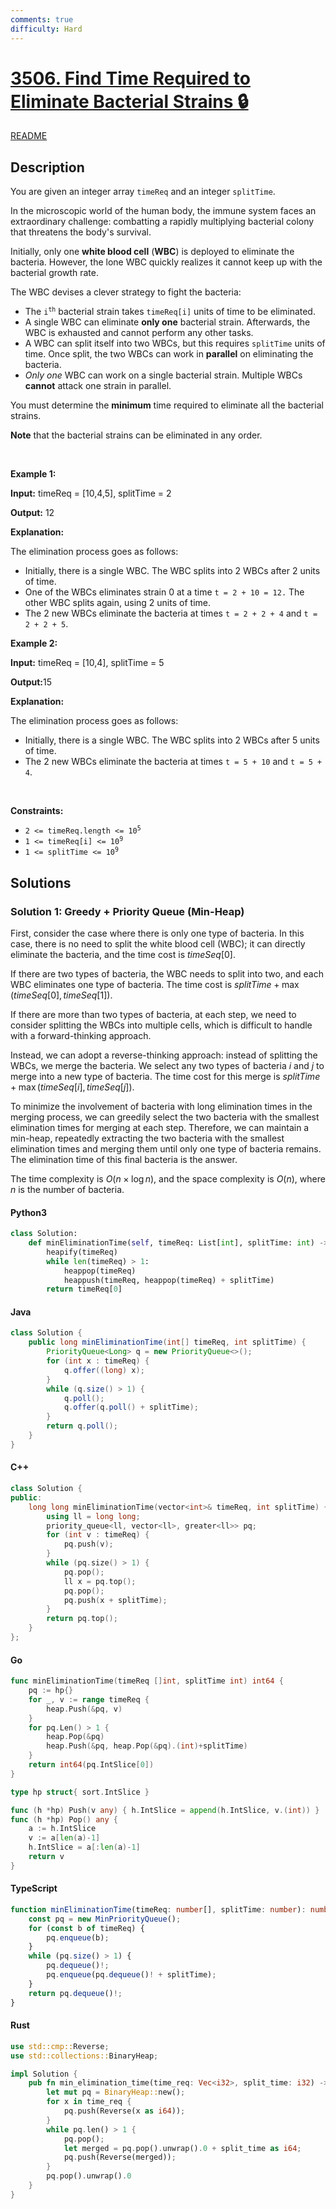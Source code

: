 ```yaml
---
comments: true
difficulty: Hard
---
```


<!-- problem:start -->

# [3506. Find Time Required to Eliminate Bacterial Strains 🔒](https://leetcode.com/problems/find-time-required-to-eliminate-bacterial-strains)

[README](/solution/3500-3599/3506.Find%20Time%20Required%20to%20Eliminate%20Bacterial%20Strains/README.md)

## Description

<!-- description:start -->

<p>You are given an integer array <code>timeReq</code> and an integer <code>splitTime</code>.</p>

<p>In the microscopic world of the human body, the immune system faces an extraordinary challenge: combatting a rapidly multiplying bacterial colony that threatens the body&#39;s survival.</p>

<p>Initially, only one <strong>white blood cell</strong> (<strong>WBC</strong>) is deployed to eliminate the bacteria. However, the lone WBC quickly realizes it cannot keep up with the bacterial growth rate.</p>

<p>The WBC devises a clever strategy to fight the bacteria:</p>

<ul>
	<li>The <code>i<sup>th</sup></code> bacterial strain takes <code>timeReq[i]</code> units of time to be eliminated.</li>
	<li>A single WBC can eliminate <strong>only one</strong> bacterial strain. Afterwards, the WBC is exhausted and cannot perform any other tasks.</li>
	<li>A WBC can split itself into two WBCs, but this requires <code>splitTime</code> units of time. Once split, the two WBCs can work in <strong>parallel</strong> on eliminating the bacteria.</li>
	<li><em>Only one</em> WBC can work on a single bacterial strain. Multiple WBCs <strong>cannot</strong> attack one strain in parallel.</li>
</ul>

<p>You must determine the <strong>minimum</strong> time required to eliminate all the bacterial strains.</p>

<p><strong>Note</strong> that the bacterial strains can be eliminated in any order.</p>

<p>&nbsp;</p>
<p><strong class="example">Example 1:</strong></p>

<div class="example-block">
<p><strong>Input:</strong> <span class="example-io">timeReq = [10,4,5], splitTime = 2</span></p>

<p><strong>Output:</strong> <span class="example-io">12</span></p>

<p><strong>Explanation:</strong></p>

<p>The elimination process goes as follows:</p>

<ul>
	<li>Initially, there is a single WBC. The WBC splits into 2 WBCs after 2 units of time.</li>
	<li>One of the WBCs eliminates strain 0 at a time <code>t = 2 + 10 = 12.</code> The other WBC splits again, using 2 units of time.</li>
	<li>The 2 new WBCs eliminate the bacteria at times <code>t = 2 + 2 + 4</code> and <code>t = 2 + 2 + 5</code>.</li>
</ul>
</div>

<p><strong class="example">Example 2:</strong></p>

<div class="example-block">
<p><strong>Input:</strong> <span class="example-io">timeReq = [10,4], splitTime = 5</span></p>

<p><strong>Output:</strong>15</p>

<p><strong>Explanation:</strong></p>

<p>The elimination process goes as follows:</p>

<ul>
	<li>Initially, there is a single WBC. The WBC splits into 2 WBCs after 5 units of time.</li>
	<li>The 2 new WBCs eliminate the bacteria at times <code>t = 5 + 10</code> and <code>t = 5 + 4</code>.</li>
</ul>
</div>

<p>&nbsp;</p>
<p><strong>Constraints:</strong></p>

<ul>
	<li><code>2 &lt;= timeReq.length &lt;= 10<sup>5</sup></code></li>
	<li><code>1 &lt;= timeReq[i] &lt;= 10<sup>9</sup></code></li>
	<li><code>1 &lt;= splitTime &lt;= 10<sup>9</sup></code></li>
</ul>

<!-- description:end -->

## Solutions

<!-- solution:start -->

### Solution 1: Greedy + Priority Queue (Min-Heap)

First, consider the case where there is only one type of bacteria. In this case, there is no need to split the white blood cell (WBC); it can directly eliminate the bacteria, and the time cost is $\textit{timeSeq}[0]$.

If there are two types of bacteria, the WBC needs to split into two, and each WBC eliminates one type of bacteria. The time cost is $\textit{splitTime} + \max(\textit{timeSeq}[0], \textit{timeSeq}[1])$.

If there are more than two types of bacteria, at each step, we need to consider splitting the WBCs into multiple cells, which is difficult to handle with a forward-thinking approach.

Instead, we can adopt a reverse-thinking approach: instead of splitting the WBCs, we merge the bacteria. We select any two types of bacteria $i$ and $j$ to merge into a new type of bacteria. The time cost for this merge is $\textit{splitTime} + \max(\textit{timeSeq}[i], \textit{timeSeq}[j])$.

To minimize the involvement of bacteria with long elimination times in the merging process, we can greedily select the two bacteria with the smallest elimination times for merging at each step. Therefore, we can maintain a min-heap, repeatedly extracting the two bacteria with the smallest elimination times and merging them until only one type of bacteria remains. The elimination time of this final bacteria is the answer.

The time complexity is $O(n \times \log n)$, and the space complexity is $O(n)$, where $n$ is the number of bacteria.

<!-- tabs:start -->

#### Python3

```python
class Solution:
    def minEliminationTime(self, timeReq: List[int], splitTime: int) -> int:
        heapify(timeReq)
        while len(timeReq) > 1:
            heappop(timeReq)
            heappush(timeReq, heappop(timeReq) + splitTime)
        return timeReq[0]
```

#### Java

```java
class Solution {
    public long minEliminationTime(int[] timeReq, int splitTime) {
        PriorityQueue<Long> q = new PriorityQueue<>();
        for (int x : timeReq) {
            q.offer((long) x);
        }
        while (q.size() > 1) {
            q.poll();
            q.offer(q.poll() + splitTime);
        }
        return q.poll();
    }
}
```

#### C++

```cpp
class Solution {
public:
    long long minEliminationTime(vector<int>& timeReq, int splitTime) {
        using ll = long long;
        priority_queue<ll, vector<ll>, greater<ll>> pq;
        for (int v : timeReq) {
            pq.push(v);
        }
        while (pq.size() > 1) {
            pq.pop();
            ll x = pq.top();
            pq.pop();
            pq.push(x + splitTime);
        }
        return pq.top();
    }
};
```

#### Go

```go
func minEliminationTime(timeReq []int, splitTime int) int64 {
	pq := hp{}
	for _, v := range timeReq {
		heap.Push(&pq, v)
	}
	for pq.Len() > 1 {
		heap.Pop(&pq)
		heap.Push(&pq, heap.Pop(&pq).(int)+splitTime)
	}
	return int64(pq.IntSlice[0])
}

type hp struct{ sort.IntSlice }

func (h *hp) Push(v any) { h.IntSlice = append(h.IntSlice, v.(int)) }
func (h *hp) Pop() any {
	a := h.IntSlice
	v := a[len(a)-1]
	h.IntSlice = a[:len(a)-1]
	return v
}
```

#### TypeScript

```ts
function minEliminationTime(timeReq: number[], splitTime: number): number {
    const pq = new MinPriorityQueue();
    for (const b of timeReq) {
        pq.enqueue(b);
    }
    while (pq.size() > 1) {
        pq.dequeue()!;
        pq.enqueue(pq.dequeue()! + splitTime);
    }
    return pq.dequeue()!;
}
```

#### Rust

```rust
use std::cmp::Reverse;
use std::collections::BinaryHeap;

impl Solution {
    pub fn min_elimination_time(time_req: Vec<i32>, split_time: i32) -> i64 {
        let mut pq = BinaryHeap::new();
        for x in time_req {
            pq.push(Reverse(x as i64));
        }
        while pq.len() > 1 {
            pq.pop();
            let merged = pq.pop().unwrap().0 + split_time as i64;
            pq.push(Reverse(merged));
        }
        pq.pop().unwrap().0
    }
}
```

<!-- tabs:end -->

<!-- solution:end -->

<!-- problem:end -->
